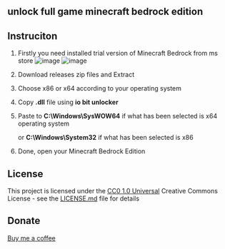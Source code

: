 unlock full game minecraft bedrock edition
---

## Instruciton

1. Firstly you need installed trial version of Minecraft Bedrock from ms store
   ![image](https://github.com/user-attachments/assets/0ad3e49b-f1ec-4859-9d8c-0b702895912d) ![image](https://github.com/user-attachments/assets/013ac580-1122-4427-8651-f5eeb0e35d8c)
3. Download releases zip files and Extract
4. Choose x86 or x64 according to your operating system
5. Copy **.dll** file using **io bit unlocker**
6. Paste to **C:\Windows\SysWOW64** if what has been selected is x64 operating system

   or **C:\Windows\System32** if what has been selected is x86
7. Done, open your Minecraft Bedrock Edition

## License

This project is licensed under the [CC0 1.0 Universal](LICENSE.md)
Creative Commons License - see the [LICENSE.md](LICENSE.md) file for
details

## Donate

[Buy me a coffee](linki.ee/rezaafidan)
